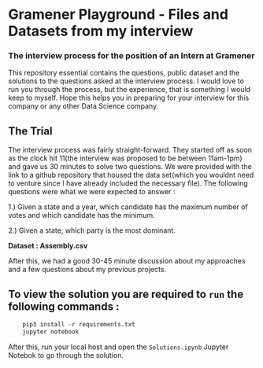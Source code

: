 # Gramener Playground - Files and Datasets from my interview

### The interview process for the position of an Intern at Gramener

This repository essential contains the questions, public dataset and the solutions to the questions asked at the interview process. I would love to run you through the process, but the experience, that is something I would keep to myself. Hope this helps you in preparing for your interview for this company or any other Data Science company.


## The Trial

The interview process was fairly straight-forward. They started off as soon as the clock hit 11(the interview was proposed to be between 11am-1pm) and gave us 30 minutes to solve two questions. We were provided with the link to a github repository that housed the data set(which you wouldnt need to venture since I have already included the necessary file). The following questions were what we were expected to answer : 

1.) Given a state and a year, which candidate has the maximum number of votes and which candidate has the minimum.

2.) Given a state, which party is the most dominant.

**Dataset : Assembly.csv**

After this, we had a good 30-45 minute discussion about my approaches and a few questions about my previous projects.

## To view the solution you are required to `run` the following commands :

```python
	pip3 install -r requirements.txt
	jupyter notebook
```

After this, run your local host and open the `Solutions.ipynb` Jupyter Notebok to go through the solution.




